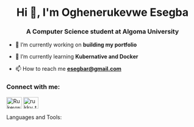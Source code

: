 <h1 align="center">Hi 👋, I'm Oghenerukevwe Esegba</h1>
<h3 align="center">A Computer Science  student at Algoma University</h3>

- 🔭 I’m currently working on **building my portfolio**

- 🌱 I’m currently learning **Kubernative and Docker**

- 📫 How to reach me **<a href="mailto:esegbar@gmail.com"> esegbar@gmail.com</a>**

<h3 align="left">Connect with me:</h3>
<p align="left">
<a href="https://linkedin.com/in/rukevwe-esegba-413593254/" target="blank"><img align="center" src="https://raw.githubusercontent.com/rahuldkjain/github-profile-readme-generator/master/src/images/icons/Social/linked-in-alt.svg" alt="RukevweEsegba" height="30" width="40" /></a>
<a href="https://instagram.com//rukky_tg/" target="blank"><img align="center" src="https://raw.githubusercontent.com/rahuldkjain/github-profile-readme-generator/master/src/images/icons/Social/instagram.svg" alt="rukky_tg" height="30" width="40" /></a>
</p

<h3 align="left">Languages and Tools:</h3>
<!---
Esegba/Esegba is a ✨ special ✨ repository because its `README.md` (this file) appears on your GitHub profile.
You can click the Preview link to take a look at your changes.
--->
